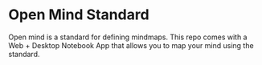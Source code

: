 # Open Mind Standard

Open mind is a standard for defining mindmaps. This repo comes with a Web + Desktop Notebook App that allows you to map your mind using the standard. 
